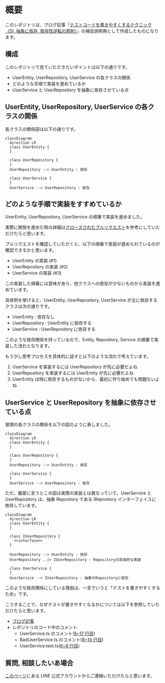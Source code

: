 # 概要

このレポジトリは、ブログ記事「[テストコードを書きやすくするテクニック（DI, 抽象に依存, 依存性逆転の原則）](https://tsuyopon.xyz/2024/04/03/writing-testable-code-with-di/)」の補足説明用として作成したものになります。

## 構成

このレポジトリで見ていただきたいポイントは以下の通りです。

- UserEntity, UserRepository, UserService の各クラスの関係
- どのような手順で実装を進めているか
- UserService と UserRepository を抽象に依存させている点

## UserEntity, UserRepository, UserService の各クラスの関係

各クラスの関係図は以下の通りです。

```mermaid
classDiagram
  direction LR
  class UserEntity {
  }

  class UserRepository {
  }
  UserRepository --> UserEntity : 依存

  class UserService {
  }
  UserService --> UserRepository : 依存
```

## どのような手順で実装をすすめているか

UserEntity, UserRepository, UserService の順番で実装を進めました。

実際に開発を進めた時の詳細は[クローズされたプルリクエスト](https://github.com/tsuyopon-xyz/writing-testable-code-with-di/pulls?q=is%3Apr+is%3Aclosed)を参考にしていただけたらと思います。

プルリクエストを確認していただくと、以下の順番で実装が進められているのが確認できるかと思います。

- UserEntity の実装 (#1)
- UserRepository の実装 (#2)
- UserService の実装 (#3)

この実装した順番には意味があり、他クラスへの依存が少ないものから実装を進めています。

具体例を挙げると、UserEntity, UserRepository, UserService が主に依存するクラスは次の通りです。

- UserEntity : 依存なし
- UserRepository : UserEntity に依存する
- UserService : UserRepository に依存する

このような依存関係を持っているので、Entity, Repository, Service の順番で実装した流れとなります。

もう少し思考プロセスを具体的に話すと以下のような流れで考えています。

1. UserService を実装するには UserRepository が先に必要だよね
2. UserRepository を実装するには UserEntity が先に必要だよね
3. UserEntity は特に依存するものがないから、最初に作り始めても問題ないよね

## UserService と UserRepository を抽象に依存させている点

冒頭の各クラスの関係を以下の図のように表しました。

```mermaid
classDiagram
  direction LR
  class UserEntity {
  }

  class UserRepository {
  }
  UserRepository --> UserEntity : 依存

  class UserService {
  }
  UserService --> UserRepository : 依存
```

ただ、厳密に言うとこの図は実際の実装とは異なっていて、UserService と UserRepository は、抽象 Repository である IRepository インターフェイスに依存しています。

```mermaid
classDiagram
  direction LR
  class UserEntity {
  }

  class IUserRepository {
    <<interface>>
  }

  UserRepository --> UserEntity : 依存
  UserRepository ..|> IUserRepository : Repositoryの具体的な実装

  class UserService {
  }
  UserService --> IUserRepository : 抽象のRepositoryに依存

```

このような依存関係にしている理由は、一言でいうと「テストを書きやすくするため」です。

こうすることで、なぜテストが書きやすくなるかについては以下を参照していただけたらと思います。

- [ブログ記事](https://tsuyopon.xyz/2024/04/03/writing-testable-code-with-di/)
- レポジトリのコード中のコメント
  - UserService.ts のコメント([8~17 行目](https://github.com/tsuyopon-xyz/writing-testable-code-with-di/pull/3/files?diff=unified&w=0#diff-1af2c86fc5dff1c4571a511882146b8e12f231731928349c79850d0ffd1fa48dR8-R17))
  - BadUserService.ts のコメント([8~14 行目](https://github.com/tsuyopon-xyz/writing-testable-code-with-di/pull/3/files?diff=unified&w=0#diff-fba004c92d837590cd9901a65576f060dca00bf7f75e3321da48c81649e37dcdR8-R14))
  - UserService.test.ts([6~9 行目](https://github.com/tsuyopon-xyz/writing-testable-code-with-di/pull/3/files?diff=unified&w=0#diff-5240dfbc936393c744213402b860c80e07262f25bce89340421821dc044c0686R6-R9))

## 質問, 相談したいあ場合

[このページ](https://tsuyopon.xyz/lp/mail-magazine/)にある LINE 公式アカウントからご連絡いただけたらと思います。
